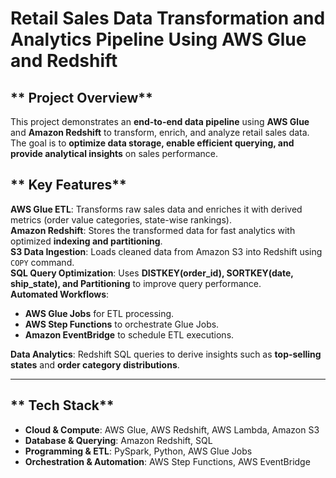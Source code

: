 # Retail Sales Data Transformation and Analytics Pipeline Using AWS Glue and Redshift  


## ** Project Overview**
This project demonstrates an **end-to-end data pipeline** using **AWS Glue** and **Amazon Redshift** to transform, enrich, and analyze retail sales data. The goal is to **optimize data storage, enable efficient querying, and provide analytical insights** on sales performance.  

## ** Key Features**
**AWS Glue ETL**: Transforms raw sales data and enriches it with derived metrics (order value categories, state-wise rankings).  
**Amazon Redshift**: Stores the transformed data for fast analytics with optimized **indexing and partitioning**.  
**S3 Data Ingestion**: Loads cleaned data from Amazon S3 into Redshift using `COPY` command.  
**SQL Query Optimization**: Uses **DISTKEY(order_id), SORTKEY(date, ship_state), and Partitioning** to improve query performance.  
**Automated Workflows**:  
   - **AWS Glue Jobs** for ETL processing.  
   - **AWS Step Functions** to orchestrate Glue Jobs.  
   - **Amazon EventBridge** to schedule ETL executions.
     
**Data Analytics**: Redshift SQL queries to derive insights such as **top-selling states** and **order category distributions**.  

---

## ** Tech Stack**
- **Cloud & Compute**: AWS Glue, AWS Redshift, AWS Lambda, Amazon S3  
- **Database & Querying**: Amazon Redshift, SQL  
- **Programming & ETL**: PySpark, Python, AWS Glue Jobs  
- **Orchestration & Automation**: AWS Step Functions, AWS EventBridge  


